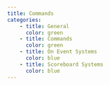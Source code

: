 ```yaml
---
title: Commands
categories:
    - title: General
      color: green
    - title: Commands
      color: green
    - title: On Event Systems
      color: blue
    - title: Scoreboard Systems
      color: blue
---
```

